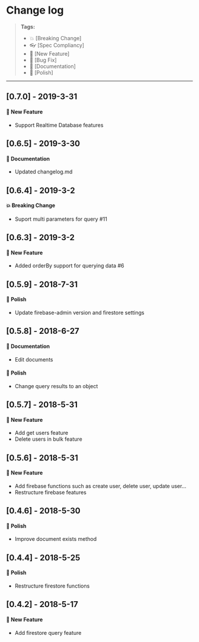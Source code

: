 # Change log

> **Tags:**
> - :boom:       [Breaking Change]
> - :eyeglasses: [Spec Compliancy]
> - :rocket:     [New Feature]
> - :bug:        [Bug Fix]
> - :memo:       [Documentation]
> - :nail_care:  [Polish]

---

## [0.7.0] - 2019-3-31

#### :rocket: New Feature
- Support Realtime Database features

## [0.6.5] - 2019-3-30

#### :memo: Documentation
- Updated changelog.md

## [0.6.4] - 2019-3-2

#### :boom: Breaking Change
- Suport multi parameters for query #11

## [0.6.3] - 2019-3-2

#### :rocket: New Feature
- Added orderBy support for querying data #6

## [0.5.9] - 2018-7-31

#### :nail_care: Polish
- Update firebase-admin version and firestore settings

## [0.5.8] - 2018-6-27

#### :memo: Documentation
- Edit documents

#### :nail_care: Polish
- Change query results to an object

## [0.5.7] - 2018-5-31

#### :rocket: New Feature
- Add get users feature
- Delete users in bulk feature

## [0.5.6] - 2018-5-31

#### :rocket: New Feature
- Add firebase functions such as create user, delete user, update user...
- Restructure firebase features

## [0.4.6] - 2018-5-30

#### :nail_care: Polish
- Improve document exists method

## [0.4.4] - 2018-5-25

#### :nail_care: Polish
- Restructure firestore functions

## [0.4.2] - 2018-5-17

#### :rocket: New Feature
- Add firestore query feature


